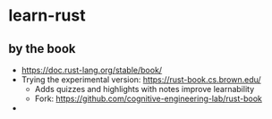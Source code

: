 # learn-rust


## by the book
- https://doc.rust-lang.org/stable/book/
- Trying the experimental version: https://rust-book.cs.brown.edu/
  - Adds quizzes and highlights with notes improve learnability
  - Fork: https://github.com/cognitive-engineering-lab/rust-book
- 